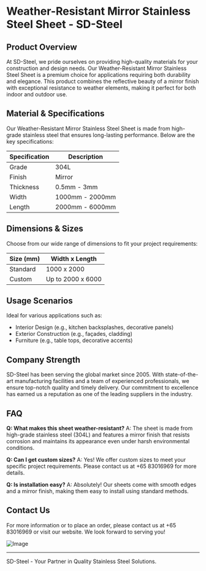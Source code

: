 # Weather-Resistant Mirror Stainless Steel Sheet - SD-Steel

## Product Overview
At SD-Steel, we pride ourselves on providing high-quality materials for your construction and design needs. Our Weather-Resistant Mirror Stainless Steel Sheet is a premium choice for applications requiring both durability and elegance. This product combines the reflective beauty of a mirror finish with exceptional resistance to weather elements, making it perfect for both indoor and outdoor use.

## Material & Specifications
Our Weather-Resistant Mirror Stainless Steel Sheet is made from high-grade stainless steel that ensures long-lasting performance. Below are the key specifications:

| Specification | Description |
|---------------|-------------|
| Grade         | 304L        |
| Finish        | Mirror      |
| Thickness     | 0.5mm - 3mm |
| Width         | 1000mm - 2000mm |
| Length        | 2000mm - 6000mm |

## Dimensions & Sizes
Choose from our wide range of dimensions to fit your project requirements:

| Size (mm) | Width x Length |
|-----------|----------------|
| Standard  | 1000 x 2000    |
| Custom    | Up to 2000 x 6000 |

## Usage Scenarios
Ideal for various applications such as:
- Interior Design (e.g., kitchen backsplashes, decorative panels)
- Exterior Construction (e.g., façades, cladding)
- Furniture (e.g., table tops, decorative accents)

## Company Strength
SD-Steel has been serving the global market since 2005. With state-of-the-art manufacturing facilities and a team of experienced professionals, we ensure top-notch quality and timely delivery. Our commitment to excellence has earned us a reputation as one of the leading suppliers in the industry.

## FAQ
**Q: What makes this sheet weather-resistant?**
A: The sheet is made from high-grade stainless steel (304L) and features a mirror finish that resists corrosion and maintains its appearance even under harsh environmental conditions.

**Q: Can I get custom sizes?**
A: Yes! We offer custom sizes to meet your specific project requirements. Please contact us at +65 83016969 for more details.

**Q: Is installation easy?**
A: Absolutely! Our sheets come with smooth edges and a mirror finish, making them easy to install using standard methods.

## Contact Us
For more information or to place an order, please contact us at +65 83016969 or visit our website. We look forward to serving you!

![Image](https://github.com/user-attachments/assets/2567258e-e124-4816-932d-1809bd27ef0b)

---

SD-Steel - Your Partner in Quality Stainless Steel Solutions.